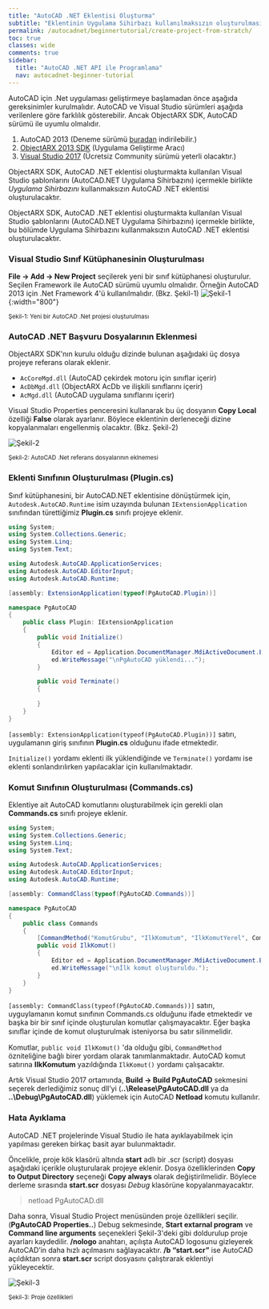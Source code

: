 ```yaml
---
title: "AutoCAD .NET Eklentisi Oluşturma"
subtitle: "Eklentinin Uygulama Sihirbazı kullanılmaksızın oluşturulması."
permalink: /autocadnet/beginnertutorial/create-project-from-stratch/
toc: true
classes: wide
comments: true
sidebar:
  title: "AutoCAD .NET API ile Programlama"
  nav: autocadnet-beginner-tutorial
---
```


AutoCAD için .Net uygulaması geliştirmeye başlamadan önce aşağıda gereksinimler kurulmalıdır. AutoCAD ve Visual Studio sürümleri aşağıda verilenlere göre farklılık gösterebilir. Ancak ObjectARX SDK, AutoCAD sürümü ile uyumlu olmalıdır.

1. AutoCAD 2013 (Deneme sürümü [buradan](https://www.autodesk.com/products/autocad/free-trial) indirilebilir.)
2. [ObjectARX 2013 SDK](https://www.autodesk.com/developer-network/platform-technologies/autocad/objectarx) (Uygulama Geliştirme Aracı)
4. [Visual Studio 2017](https://visualstudio.microsoft.com/tr/vs/community/) (Ücretsiz Community sürümü yeterli olacaktır.)

ObjectARX SDK, AutoCAD .NET eklentisi oluşturmakta kullanılan Visual Studio şablonlarını (AutoCAD.NET
Uygulama Sihirbazını) içermekle birlikte *Uygulama Sihirbazını* kullanmaksızın AutoCAD .NET eklentisi oluşturulacaktır.

ObjectARX SDK, AutoCAD .NET eklentisi oluşturmakta kullanılan Visual Studio şablonlarını (AutoCAD.NET
Uygulama Sihirbazını) içermekle birlikte, bu bölümde Uygulama Sihirbazını kullanmaksızın AutoCAD .NET
eklentisi oluşturulacaktır.

### Visual Studio Sınıf Kütüphanesinin Oluşturulması

**File → Add → New Project** seçilerek yeni bir sınıf kütüphanesi oluşturulur. Seçilen Framework ile AutoCAD sürümü uyumlu olmalıdır. Örneğin AutoCAD 2013 için .Net Framework 4'ü kullanılmalıdır. (Bkz. Şekil-1)
![Şekil-1](https://eykaraduman.github.io/assets/images/add-new-project.png "Şekil-1"){:width="800"}

<sub>Şekil-1: Yeni bir AutoCAD .Net projesi oluşturulması</sub>

### AutoCAD .NET Başvuru Dosyalarının Eklenmesi

ObjectARX SDK'nın kurulu olduğu dizinde bulunan aşağıdaki üç dosya projeye referans olarak eklenir.

- `AcCoreMgd.dll` (AutoCAD çekirdek motoru için sınıflar içerir)
- `AcDbMgd.dll` (ObjectARX AcDb ve ilişkili sınıflarını içerir) 
- `AcMgd.dll` (AutoCAD uygulama sınıflarını içerir)

Visual Studio Properties penceresini kullanarak bu üç dosyanın **Copy Local** özelliği **False** olarak ayarlanır. Böylece eklentinin derleneceği dizine kopyalanmaları engellenmiş olacaktır. (Bkz. Şekil-2)

![Şekil-2](https://eykaraduman.github.io/assets/images/copy-local-false.png "Şekil-2")
	

<sub>Şekil-2: AutoCAD .Net referans dosyalarının eklnemesi</sub>

### Eklenti Sınıfının Oluşturulması (Plugin.cs)

Sınıf kütüphanesini, bir AutoCAD.NET eklentisine dönüştürmek için,  `Autodesk.AutoCAD.Runtime` isim uzayında bulunan `IExtensionApplication` sınıfından türettiğimiz **Plugin.cs** sınıfı projeye eklenir.

```csharp
using System;
using System.Collections.Generic;
using System.Linq;
using System.Text;

using Autodesk.AutoCAD.ApplicationServices;
using Autodesk.AutoCAD.EditorInput;
using Autodesk.AutoCAD.Runtime;

[assembly: ExtensionApplication(typeof(PgAutoCAD.Plugin))]

namespace PgAutoCAD
{
    public class Plugin: IExtensionApplication
    {
        public void Initialize()
        {
            Editor ed = Application.DocumentManager.MdiActiveDocument.Editor;
            ed.WriteMessage("\nPgAutoCAD yüklendi...");
        }

        public void Terminate()
        {
            
        }
    }
}
```

`[assembly: ExtensionApplication(typeof(PgAutoCAD.Plugin))]` satırı, uygulamanın giriş sınıfının **Plugin.cs** olduğunu ifade etmektedir.

`Initialize()` yordamı eklenti ilk yüklendiğinde ve `Terminate()` yordamı ise eklenti sonlandırılırken yapılacaklar için kullanılmaktadır.

### Komut Sınıfının Oluşturulması (Commands.cs)

Eklentiye ait AutoCAD komutlarını oluşturabilmek için gerekli olan **Commands.cs** sınıfı projeye eklenir.

```csharp
using System;
using System.Collections.Generic;
using System.Linq;
using System.Text;

using Autodesk.AutoCAD.ApplicationServices;
using Autodesk.AutoCAD.EditorInput;
using Autodesk.AutoCAD.Runtime;

[assembly: CommandClass(typeof(PgAutoCAD.Commands))]

namespace PgAutoCAD
{
    public class Commands
    {
        [CommandMethod("KomutGrubu", "IlkKomutum", "IlkKomutYerel", CommandFlags.Modal)]
        public void IlkKomut() 
        {
            Editor ed = Application.DocumentManager.MdiActiveDocument.Editor;
            ed.WriteMessage("\nİlk komut oluşturuldu.");
        }
    }
}
```

`[assembly: CommandClass(typeof(PgAutoCAD.Commands))]` satırı, uyguylamanın komut sınıfının Commands.cs
olduğunu ifade etmektedir ve başka bir bir sınıf içinde oluşturulan komutlar çalışmayacaktır. Eğer başka sınıﬂar
içinde de komut oluşturulmak isteniyorsa bu satır silinmelidir.

Komutlar, `public void IlkKomut()` 'da olduğu gibi, `CommandMethod` özniteliğine bağlı birer yordam olarak tanımlanmaktadır. AutoCAD komut satırına **IlkKomutum** yazıldığında `IlkKomut()` yordamı çalışacaktır.

Artık Visual Studio 2017 ortamında, **Build &rarr; Build PgAutoCAD** sekmesini seçerek derlediğimiz sonuç dll’yi (**..\Release\PgAutoCAD.dll** ya da **..\Debug\PgAutoCAD.dll**) yüklemek için AutoCAD **Netload** komutu kullanılır.

### Hata Ayıklama
AutoCAD .NET projelerinde Visual Studio ile hata ayıklayabilmek için yapılması gereken birkaç basit ayar bulunmaktadır. 

Öncelikle, proje kök klasörü altında **start** adlı bir .scr (script) dosyası aşağıdaki içerikle oluşturularak projeye eklenir. Dosya özelliklerinden **Copy to Output Directory** seçeneği **Copy always** olarak değiştirilmelidir. Böylece derleme sırasında **start.scr** dosyası *Debug* klasörüne kopyalanmayacaktır.

> netload PgAutoCAD.dll

Daha sonra, Visual Studio Project menüsünden proje özellikleri seçilir. (**PgAutoCAD Properties..**) Debug sekmesinde, **Start extarnal program** ve **Command line arguments** seçenekleri Şekil-3'deki gibi doldurulup proje ayarları kaydedilir. **/nologo** anahtarı, açılışta AutoCAD logosunu gizleyerek AutoCAD’in daha hızlı açılmasını sağlayacaktır. **/b “start.scr”** ise AutoCAD açıldıktan sonra **start.scr** script dosyasını çalıştırarak eklentiyi yükleyecektir.

![Şekil-3](https://eykaraduman.github.io/assets/images/debug-properties.png "Şekil-3")
	

<sub>Şekil-3: Proje özellikleri</sub>

